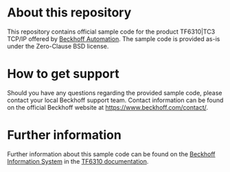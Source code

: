 # About this repository
This repository contains official sample code for the product TF6310|TC3 TCP/IP offered by [Beckhoff Automation](https://www.beckhoff.com). The sample code is provided as-is under the Zero-Clause BSD license.

# How to get support
Should you have any questions regarding the provided sample code, please contact your local Beckhoff support team. Contact information can be found on the official Beckhoff website at https://www.beckhoff.com/contact/.

# Further information
Further information about this sample code can be found on the [Beckhoff Information System](https://infosys.beckhoff.com) in the [TF6310 documentation](https://infosys.beckhoff.com/content/1033/tf6310_tc3_tcpip/index.html).

